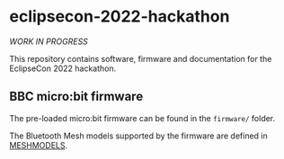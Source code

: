 # eclipsecon-2022-hackathon

*WORK IN PROGRESS*

This repository contains software, firmware and documentation for the EclipseCon 2022 hackathon.


## BBC micro:bit firmware

The pre-loaded micro:bit firmware can be found in the `firmware/` folder.

The Bluetooth Mesh models supported by the firmware are defined in [MESHMODELS](MESHMODELS.md).




